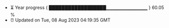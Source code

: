 - ⏳ Year progress { ██████████████████▁▁▁▁▁▁▁▁▁▁▁▁ } 60.05 %
- ⏰ Updated on Tue, 08 Aug 2023 04:19:35 GMT

